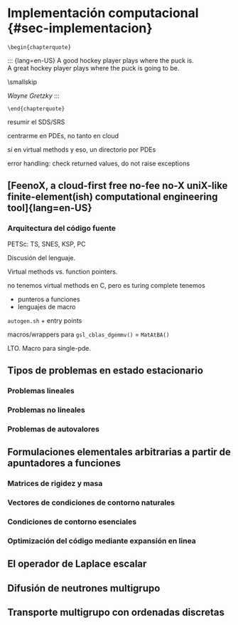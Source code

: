 # Implementación computacional {#sec-implementacion}

```{=latex}
\begin{chapterquote}
```
::: {lang=en-US}
A good hockey player plays where the puck is.  
A great hockey player plays where the puck is going to be.

\smallskip

_Wayne Gretzky_
:::
```{=latex}
\end{chapterquote}
```

resumir el SDS/SRS

centrarme en PDEs, no tanto en cloud

sí en virtual methods y eso, un directorio por PDEs

error handling: check returned values, do not raise exceptions

## [FeenoX, a cloud-first free no-fee no-X uniX-like finite-element(ish) computational engineering tool]{lang=en-US}

### Arquitectura del código fuente

PETSc: TS, SNES, KSP, PC

Discusión del lenguaje.

Virtual methods vs. function pointers.

no tenemos virtual methods en C, pero es turing complete
tenemos

 * punteros a funciones
 * lenguajes de macro

`autogen.sh` + entry points

macros/wrappers para `gsl_cblas_dgemmv()` = `MatAtBA()`


LTO. Macro para single-pde.

## Tipos de problemas en estado estacionario

### Problemas lineales

### Problemas no lineales

### Problemas de autovalores


## Formulaciones elementales arbitrarias a partir de apuntadores a funciones

### Matrices de rigidez y masa

### Vectores de condiciones de contorno naturales

### Condiciones de contorno esenciales

### Optimización del código mediante expansión en linea 



## El operador de Laplace escalar

## Difusión de neutrones multigrupo

## Transporte multigrupo con ordenadas discretas


